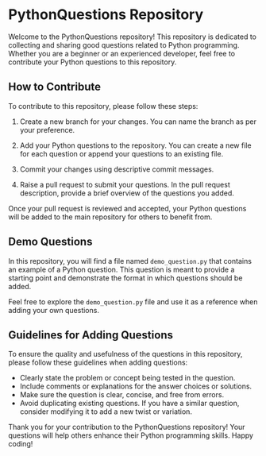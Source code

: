 # PythonQuestions Repository

Welcome to the PythonQuestions repository! This repository is dedicated to collecting and sharing good questions related to Python programming. Whether you are a beginner or an experienced developer, feel free to contribute your Python questions to this repository.

## How to Contribute

To contribute to this repository, please follow these steps:

1. Create a new branch for your changes. You can name the branch as per your preference.

2. Add your Python questions to the repository. You can create a new file for each question or append your questions to an existing file.

3. Commit your changes using descriptive commit messages.

4. Raise a pull request to submit your questions. In the pull request description, provide a brief overview of the questions you added.

Once your pull request is reviewed and accepted, your Python questions will be added to the main repository for others to benefit from.

## Demo Questions

In this repository, you will find a file named `demo_question.py` that contains an example of a Python question. This question is meant to provide a starting point and demonstrate the format in which questions should be added.

Feel free to explore the `demo_question.py` file and use it as a reference when adding your own questions.

## Guidelines for Adding Questions

To ensure the quality and usefulness of the questions in this repository, please follow these guidelines when adding questions:

- Clearly state the problem or concept being tested in the question.
- Include comments or explanations for the answer choices or solutions.
- Make sure the question is clear, concise, and free from errors.
- Avoid duplicating existing questions. If you have a similar question, consider modifying it to add a new twist or variation.

Thank you for your contribution to the PythonQuestions repository! Your questions will help others enhance their Python programming skills. Happy coding!
